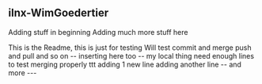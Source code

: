 ## ilnx-WimGoedertier

Adding stuff in beginning
Adding much more stuff here

This is the Readme, this is just for testing
Will test commit and merge
push and pull
and so on
-- inserting here too -- my local thing
need enough lines
to test 
merging properly
ttt adding 1 new line
adding another line
-- and more ---
